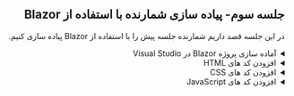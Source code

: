 <div dir="rtl">

  ## جلسه سوم- پیاده سازی شمارنده با استفاده از  Blazor
  
 در این جلسه قصد داریم شمارنده جلسه پیش را با استفاده از Blazor  پیاده سازی کنیم. 

  
  <details><summary>آماده سازی پروژه Blazor در Visual Studio</summary>
  وارد محیط Visual Studio  شده و از قسمت Get started روی گزینه Create a new project به منظور ایجاد پروژه جدید کلیک می‌کنیم. 
  
  
  <img width="500px" src="images/img-1.png" />

 در مرحله بعد مطابق تصویر زیر از لیست ارایه شده ‌Blazor WebAssembly App را انتخاب و با کلیک بر روی دکمه Next به مرحله بعدی می‌رویم.
  
  <img width="500px" src="images/img-2.png" />
  
   همان طور که در تصویر زیر می‌بینید در قسمت Project name می‌توانیم اسم پروژه را تعیین کنیم (در این قسمت اسم پروژه را SimpleBlazorCounter می‌گذاریم) و در قسمت Location محل قرار گیری پروژه را مشخص کنیم. مجددا برای رفتن به مرحله بعد بر روی دکمه Next کلیک می‌کنیم.

 <img width="700px" src="images/img-3.png" />
 
 مطابق تصویر زیر، در این مرحله دقت کنید که Target Framework حتما روی (Net 5.0 (current قرار گرفته باشد.
 
 <img width="500px" src="images/img-4.png" />
 
 با کلیک بر روی دکمه Create پروژه SimpleBlazorCounter ایجاد می‌شود.
 
 همان طور که می بینید در سمت راست محیط  Visual Studio  ما بخش Solution Explorer  را داریم. با توجه با این نکته که ما Blazor WebAssembly App  را انتخاب کردیم ساختار فایلی که اینجا می‌بینیم مربوط به ساختار پیش فرض Blazor می‌باشد. در ابتدا ما توضیحی کوتاه و مختصر در مورد این ساختار داده و سپس بنا بر نیاز تمرین فعلی این ساختار را تغییر می‌دهیم. 
 
 <img width="300px" src="images/img-5.png" />
 
 
 همانطور که در تصویر بالا می‌بینید ما داخل پروژه SimpleBlazorCounter به ترتیب پوشه‌های زیر را داریم.

پوشه Properties، داخل این پوشه یک فایل به نام launchSettings.json قرار گرفته که تنظیمات مربوط به راه اندازی سرور برنامه درآن است.


پوشه wwwroot، در این پوشه فایل های استاتیک مانند فایل های css ,font ,image و… قرار دارند. 

پوشه Pages، در این پوشه صفحات پروژه  با پسوند razor قرار گرفته‌اند. داخل فایل‌های razor می‌توانیم کدهای HTML را بنویسم و از برخی از امکانات #C استفاده کنیم.

پوشه Shared، با این پوشه، فعلا کاری نداریم، بنابراین حذفش می‌کنیم و در آینده به طور کامل در مورد این پوشه توضیح می‌دهیم.

توضیحات در مورد ساختار فایل‌های پروژه برای این جلسه کافی است. همان طور که گفتیم طبق نیاز تمرین این جلسه ساختار فعلی را تغییر می دهیم.

ابتدا از پوشه Properties فایل launchSettings.json را انتخاب و کد زیر جایگزین کدهای موجود در این فایل می‌کنیم.

<div dir="ltr">

  ```json

{
  "profiles": {
    "SimpleBlazorCounter": {
      "commandName": "Project",
      "dotnetRunMessages": "true",
      "launchBrowser": true,
      "launchUrl": "counter",
      "inspectUri": "{wsProtocol}://{url.hostname}:{url.port}/_framework/debug/ws-proxy?browser={browserInspectUri}",
      "applicationUrl": "https://localhost:5001;http://localhost:5000",
      "environmentVariables": {
        "ASPNETCORE_ENVIRONMENT": "Development"
      }
    }
  }
}
  ```
</div>

سپس از پوشه wwwroot پوشه های css ،sample-data و فایل favicon.ico رو حذف کرده به این صورت که روی نام فایل کلیک راست و از منوی باز شده گزینه Delete را انتخاب می‌کنیم. 

در ادامه کدهای مربوط به فایل index.html رو به صورت زیر تغییر می‌دهیم.


<div dir="ltr">

  ```html
   
    <!DOCTYPE html>
    
    <html>
      <head>
          <meta charset="utf-8" />
          <meta name="viewport" content="width=device-width, initial-scale=1.0, maximum-scale=1.0, user-scalable=no" />
          <title>SimpleBlazorCounter</title>
          <link href="SimpleBlazorCounter.styles.css" rel="stylesheet" />
      </head>

      <body>
          <div id="app">Loading...</div>
          <script src="_framework/blazor.webassembly.js"></script>
      </body>
    </html>
  ```
</div>

از پوشه pages  هم فایل های FetchData.razor و Index.razor  را هم حذف می‌کنیم.
 و همین طور پوشه Shared را هم حذف نمایید.
در ادامه در فایل Imports.razor_ ، به دلیل اینکه پوشه  Shared را از قبل حذف کرده ایم، خط  زیر را هم حذف می‌کنیم.

<div dir="ltr">

  ```razor
    @using SimpleBlazorCounter.Shared
  ```
</div>

کدهای داخل فایل App.razor  را هم به کد زیر تغییر می دهیم.

<div dir="ltr">

  ```razor
    
    <Router AppAssembly="@typeof(Program).Assembly" PreferExactMatches="@true">
        <Found Context="routeData">
            <RouteView RouteData="@routeData"/>
        </Found>
        <NotFound>
            <LayoutView>
                <p>Sorry, there's nothing at this address.</p>
            </LayoutView>
        </NotFound>
    </Router>
  ```
</div>


برای مطمئن شدن از درستی تغییر ساختار با استفاده " ctrl+f5 "  پروژه را اجرا می‌کنیم.
به دلیل این که از قبل و به صورت پیش فرض ما یک سری کد داخل فایل Counter.razor  داشتیم خروجی که در مرورگر می‌بینیم مطابق تصویر زیر است.

  
  <img width="300px" src="images/img-7.png" />
</details>

<details><summary>افزودن کد های HTML</summary>  
  برای ایجاد شمارنده‌‌ای مطابق جلسه پیش، اما این بار با استفاده از ‌Blazor به این صورت عمل می‌کنیم.

ابتدا از پوشه Pages فایل Counter.razor را انتخاب می‌کنیم.  ساختار کلی Blazor به این صورت است که کدهای Blazor‌ با @ مشخص می‌شوند. و بلاک های کد با code@ نوشته می‌شوند.

کدهای HTML جلسه گذشته را به صورت زیر، جایگزین کدهای HTML این فایل می‌کنیم.


  <div dir="ltr">

  ```razor
    
    @page "/counter"

    <div class="card">
        <div class="counter">
            <span id="count">0</span>
        </div>
        <div class="action">
            <button class="increase" onclick="Increase()">
                Increase
            </button>
            <button class="decrease" onclick="Decrease()">
                Deacrease
            </button>
        </div>
    </div>

    @code {
        private int currentCount = 0;

        private void IncrementCount()
        {
            currentCount++;
        }
    }

  ```
</div>
  
  دقت کنید که خط اول این فایل که مسیر این فایل را در مرورگر مشخص می کند همچنان بدون تغییر باقی می‌ماند.


<img width="300px" src="images/img-8.png" />
</details>
  
<details><summary>افزودن کد های CSS</summary>    
برای افزودن کدهای css، روی پوشه pages  کلیک راست کرده، گزینه Add  را انتخاب و سپس گزینه NewItem را انتخاب می‌نماییم.

<img width="500px" src="images/img-9.png" />

مطابق تصویر زیر از لیست ارائه شده Style Sheet  را انتخاب و در قسمت Name نامی مشابه نام Component که در اینجا Counter.razor نام دارد با پسوند css. انتخاب می کنیم.
اسم فایل Counter.razor.css می‌باشد. سپس روی دکمه Add کلیک نمایید.

<img width="700px" src="images/img-10.png" />

فایل Counter.razor.css مشابه تصویر زیر به پروژه اضافه می‌شود.

<img width="300px" src="images/img-11.png" />

کدهای CSS را از فایل CSS جلسه گذشته کپی و در فایل Counter.razor.css وارد می‌کنیم.  


<div dir="ltr">

```css
.card {
 padding: 20px;
 margin: 200px auto;
 width: 400px;
 height: 400px;
 background-color: lightskyblue;
 box-shadow: 1px 2px 10px 0 #808080;
}
 
.counter {
 margin: 50px auto;
 width: 150px;
 height: 150px;
 line-height: 150px;
 background-color: #eee;
 border-radius: 50%;
 border: 10px solid #2196f3;
 text-align: center;
 font-size: 60px;
 font-weight: bold;
 color: #1077c2;
}
 
.action {
 text-align: center;
}
 
button {
 padding: 20px 30px;
 margin: 5px;
 font-size: 24px;
 font-weight: bold;
 border-radius: 5px;
 cursor: pointer;
 color: white;
}
 
.increase {
 background-color: #18cd73;
 border: 3px solid #19a35d;
}
 
.decrease {
 background-color: #ef7694;
 border: 3px solid #b74b66;
}

```
</div>

خروجی تغییرات در مرورگر مشابه تصویر زیر می‌باشد.


<img width="400px" src="images/img-12.png" />
</details>
  
<details><summary>افزودن کد های JavaScript</summary>    
در ادامه به جای افزودن کدهای Javascript برای تعیین عملکرد دکمه‌ها، از کدهای #C  استفاده می‌کنیم. 
کدهای #C  را می‌توانیم داخل بلاک code@، فایل Counter.razor بنویسیم. اما بهتر است بلاک code@ را از این فایل حذف کرده و یک فایل جدید به نام Counter.razor.cs از طریق Add > Class  < راست کلیک روی پوشه Pages، ایجاد و کدهای زیر را وارد این فایل کنیم.

  <div dir="ltr">

  ```c#
    using System;
    using System.Collections.Generic;
    using System.Linq;
    using System.Threading.Tasks;

    namespace SimpleBlazorCounter.Pages
    {
        public partial class Counter
        {
            public int CurrentCount { get; set; }

            public void Increase()
            {
                CurrentCount++;
            }

            public void Decrease()
            {
                CurrentCount--;
            }
        }
    }

  ```
</div>

  همان طور که می بینید در کلاسی به نام Counter یک پارامتر به نام CurrentCount از نوع int که نوع عددی می باشد را تعیین کرده‌ایم. همچنین دو متد به نام‌های Increase و Decrease که همانند جلسه گذشته، زمانی که فراخوانی می‌شوند، یک واحد به عدد ما افزوده و یا کم می‌کنند.

سپس مجددا وارد فایل Counter.razor  شده و نحوه فراخوانی متدها را تغییر می‌دهیم چرا که باید از سینتکس ‌‌Blazor که با @ مشخص میشوند استفاده کنیم.

همچنین به جای عدد صفر از نام متغیر CurrntCount استفاده می کنیم تا هر تغییر که روی عدد جاری اعمال شد مستقیما در این قسمت نمایش داده شود.

نحوه فراخوانی هر تابع روی رویداد onclick دکمه مربوطه و استفاده از نام متغیر به جای عدد مطابق کد زیر تغییر می‌کند.

  <div dir="ltr">

  ```html
  <div id="card">
      <div class="counter">
          <span id="count">@CurrentCount</span>
      </div>
      <div class="action">
          <button class="increase" @onclick="Increase">
              Increase
          </button>
          <button class="decrease" @onclick="Decrease">
              Deacrease
          </button>
      </div>
  </div>

  ```
</div>

نتیجه نهایی تغییرات به صورت زیر می‌باشد.

<img width="400px" src="images/counter.gif" />
</details>  
</div>
